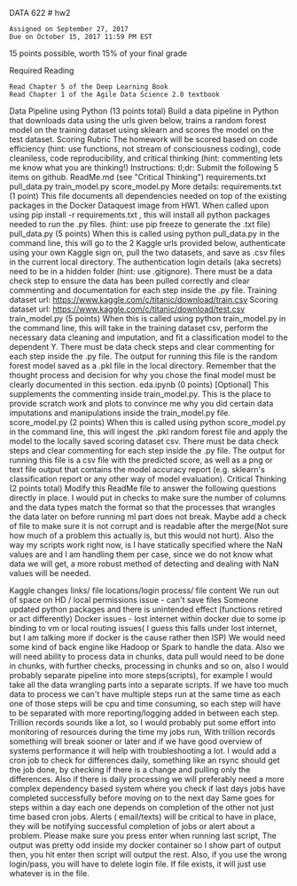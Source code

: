 DATA 622 # hw2

	Assigned on September 27, 2017
	Due on October 15, 2017 11:59 PM EST
15 points possible, worth 15% of your final grade

Required Reading

	Read Chapter 5 of the Deep Learning Book
	Read Chapter 1 of the Agile Data Science 2.0 textbook

Data Pipeline using Python (13 points total)
Build a data pipeline in Python that downloads data using the urls given below, trains a random forest model on the training dataset using sklearn and scores the model on the test dataset.
Scoring Rubric
The homework will be scored based on code efficiency (hint: use functions, not stream of consciousness coding), code cleaniless, code reproducibility, and critical thinking (hint: commenting lets me know what you are thinking!)
Instructions:
tl;dr: Submit the following 5 items on github.
ReadMe.md (see "Critical Thinking")
requirements.txt
pull_data.py
train_model.py
score_model.py
More details:
requirements.txt (1 point)
This file documents all dependencies needed on top of the existing packages in the Docker Dataquest image from HW1. When called upon using pip install -r requirements.txt , this will install all python packages needed to run the .py files. (hint: use pip freeze to generate the .txt file)
pull_data.py (5 points)
When this is called using python pull_data.py in the command line, this will go to the 2 Kaggle urls provided below, authenticate using your own Kaggle sign on, pull the two datasets, and save as .csv files in the current local directory. The authentication login details (aka secrets) need to be in a hidden folder (hint: use .gitignore). There must be a data check step to ensure the data has been pulled correctly and clear commenting and documentation for each step inside the .py file.
Training dataset url: https://www.kaggle.com/c/titanic/download/train.csv
Scoring dataset url: https://www.kaggle.com/c/titanic/download/test.csv
train_model.py (5 points)
When this is called using python train_model.py in the command line, this will take in the training dataset csv, perform the necessary data cleaning and imputation, and fit a classification model to the dependent Y. There must be data check steps and clear commenting for each step inside the .py file. The output for running this file is the random forest model saved as a .pkl file in the local directory. Remember that the thought process and decision for why you chose the final model must be clearly documented in this section.
eda.ipynb (0 points)
[Optional] This supplements the commenting inside train_model.py. This is the place to provide scratch work and plots to convince me why you did certain data imputations and manipulations inside the train_model.py file.
score_model.py (2 points)
When this is called using python score_model.py in the command line, this will ingest the .pkl random forest file and apply the model to the locally saved scoring dataset csv. There must be data check steps and clear commenting for each step inside the .py file. The output for running this file is a csv file with the predicted score, as well as a png or text file output that contains the model accuracy report (e.g. sklearn's classification report or any other way of model evaluation).
Critical Thinking (2 points total)
Modify this ReadMe file to answer the following questions directly in place.
I would put in checks to make sure the number of columns and the data types match the format so that the processes that wrangles the data later on before running ml part does not break. Maybe add a check of file to make sure it is not corrupt and is readable after the merge(Not sure how much of a problem this actually is, but this would not hurt). Also the way my scripts work right now, is I have statically specified where the NaN values are and I am handling them per case, since we do not know what data we will get, a more robust method of detecting and dealing with NaN values will be needed.

Kaggle changes links/ file locations/login process/ file content
We run out of space on HD / local permissions issue - can't save files
Someone updated python packages and there is unintended effect (functions retired or act differently)
Docker issues - lost internet within docker due to some ip binding to vm or local routing issues( I guess this falls under lost internet, but I am talking more if docker is the cause rather then ISP)
We would need some kind of back engine like Hadoop or Spark to handle the data. Also we will need ability to process data in chunks, data pull would need to be done in chunks, with further checks, processing in chunks and so on, also I would probably separate pipeline into more steps(scripts), for example I would take all the data wrangling parts into a separate scripts. If we have too much data to process we can't have multiple steps run at the same time as each one of those steps will be cpu and time consuming, so each step will have to be separated with more reporting/logging added in between each step. Trillion records sounds like a lot, so I would probably put some effort into monitoring of resources during the time my jobs run, With trillion records something will break sooner or later and if we have good overview of systems performance it will help with troubleshooting a lot.
I would add a cron job to check for differences daily, something like an rsync should get the job done, by checking if there is a change and pulling only the differences. Also if there is daily processing we will preferably need a more complex dependency based system where you check if last days jobs have completed successfully before moving on to the next day Same goes for steps within a day each one depends on completion of the other not just time based cron jobs. Alerts ( email/texts) will be critical to have in place, they will be notifying successful completion of jobs or alert about a problem.
Please make sure you press enter when running last script, The output was pretty odd inside my docker container so I show part of output then, you hit enter then script will output the rest.
Also, if you use the wrong login/pass, you will have to delete login file. If file exists, it will just use whatever is in the file.
